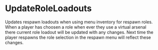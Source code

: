 # UpdateRoleLoadouts
Updates respawn loadouts when using menu inventory for respawn roles.
When a player has choosen a role when ever they use a virtual arsenal there current role loadout will be updated with any changes.
Next time the player respawns the role selection in the respawn menu will reflect these changes.
